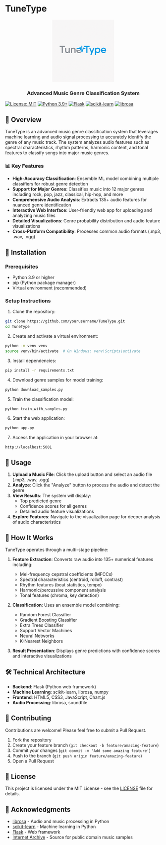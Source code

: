 # TuneType

<div align="center">
  <img src="logo.png" alt="TuneType Logo" width="200"/>
  <h3>Advanced Music Genre Classification System</h3>
</div>

[![License: MIT](https://img.shields.io/badge/License-MIT-yellow.svg)](https://opensource.org/licenses/MIT)
[![Python 3.9+](https://img.shields.io/badge/python-3.9+-blue.svg)](https://www.python.org/downloads/)
[![Flask](https://img.shields.io/badge/Flask-2.0+-green.svg)](https://flask.palletsprojects.com/)
[![scikit-learn](https://img.shields.io/badge/scikit--learn-1.0+-orange.svg)](https://scikit-learn.org/)
[![librosa](https://img.shields.io/badge/librosa-0.9+-red.svg)](https://librosa.org/)

## 🎵 Overview

TuneType is an advanced music genre classification system that leverages machine learning and audio signal processing to accurately identify the genre of any music track. The system analyzes audio features such as spectral characteristics, rhythm patterns, harmonic content, and tonal features to classify songs into major music genres.

### 📊 Key Features

- **High-Accuracy Classification**: Ensemble ML model combining multiple classifiers for robust genre detection
- **Support for Major Genres**: Classifies music into 12 major genres including rock, pop, jazz, classical, hip-hop, and more
- **Comprehensive Audio Analysis**: Extracts 135+ audio features for nuanced genre identification
- **Interactive Web Interface**: User-friendly web app for uploading and analyzing music files
- **Detailed Visualizations**: Genre probability distribution and audio feature visualizations
- **Cross-Platform Compatibility**: Processes common audio formats (.mp3, .wav, .ogg)

## 🔧 Installation

### Prerequisites

- Python 3.9 or higher
- pip (Python package manager)
- Virtual environment (recommended)

### Setup Instructions

1. Clone the repository:
```bash
git clone https://github.com/yourusername/TuneType.git
cd TuneType
```

2. Create and activate a virtual environment:
```bash
python -m venv venv
source venv/bin/activate  # On Windows: venv\Scripts\activate
```

3. Install dependencies:
```bash
pip install -r requirements.txt
```

4. Download genre samples for model training:
```bash
python download_samples.py
```

5. Train the classification model:
```bash
python train_with_samples.py
```

6. Start the web application:
```bash
python app.py
```

7. Access the application in your browser at:
```
http://localhost:5001
```

## 📝 Usage

1. **Upload a Music File**: Click the upload button and select an audio file (.mp3, .wav, .ogg)
2. **Analyze**: Click the "Analyze" button to process the audio and detect the genre
3. **View Results**: The system will display:
   - Top predicted genre
   - Confidence scores for all genres
   - Detailed audio feature visualizations
4. **Explore Features**: Navigate to the visualization page for deeper analysis of audio characteristics

## 🧠 How It Works

TuneType operates through a multi-stage pipeline:

1. **Feature Extraction**: Converts raw audio into 135+ numerical features including:
   - Mel-frequency cepstral coefficients (MFCCs)
   - Spectral characteristics (centroid, rolloff, contrast)
   - Rhythm features (beat statistics, tempo)
   - Harmonic/percussive component analysis
   - Tonal features (chroma, key detection)

2. **Classification**: Uses an ensemble model combining:
   - Random Forest Classifier
   - Gradient Boosting Classifier
   - Extra Trees Classifier
   - Support Vector Machines
   - Neural Networks
   - K-Nearest Neighbors

3. **Result Presentation**: Displays genre predictions with confidence scores and interactive visualizations

## 🛠️ Technical Architecture

- **Backend**: Flask (Python web framework)
- **Machine Learning**: scikit-learn, librosa, numpy
- **Frontend**: HTML5, CSS3, JavaScript, Chart.js
- **Audio Processing**: librosa, soundfile

## 🤝 Contributing

Contributions are welcome! Please feel free to submit a Pull Request.

1. Fork the repository
2. Create your feature branch (`git checkout -b feature/amazing-feature`)
3. Commit your changes (`git commit -m 'Add some amazing feature'`)
4. Push to the branch (`git push origin feature/amazing-feature`)
5. Open a Pull Request

## 📄 License

This project is licensed under the MIT License - see the [LICENSE](LICENSE) file for details.

## 🙏 Acknowledgments

- [librosa](https://librosa.org/) - Audio and music processing in Python
- [scikit-learn](https://scikit-learn.org/) - Machine learning in Python
- [Flask](https://flask.palletsprojects.com/) - Web framework
- [Internet Archive](https://archive.org/) - Source for public domain music samples 
